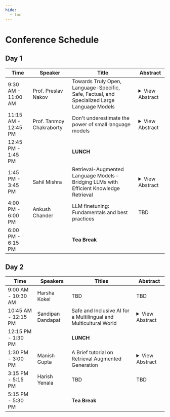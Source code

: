 ```yaml
---
hide:
  - toc
---
```


# Conference Schedule

## Day 1

| Time                | Speaker                  | Title                                                                                       | Abstract |
|---------------------|--------------------------|---------------------------------------------------------------------------------------------|----------|
| 9:30 AM - 11:00 AM | Prof. Preslav Nakov      | Towards Truly Open, Language-Specific, Safe, Factual, and Specialized Large Language Models | <details><summary>View Abstract</summary> First, we will argue for the need for fully transparent open-source large language models (LLMs), and we will describe the efforts of MBZUAI's Institute on Foundation Models (IFM) towards that based on the LLM360 initiative. Second, we will argue for the need for language-specific LLMs, and we will share our experience from building Jais, the world's leading open Arabic-centric foundation and instruction-tuned large language model, Nanda, our open-weights Hindi LLM, Sherkala, our open-weights Kazakh LLM, and some other models. Third, we will argue for the need for safe LLMs, and we will present Do-Not-Answer, a dataset for evaluating the guardrails of LLMs, which is at the core of the safety mechanisms of our LLMs. Fourth, we will argue for the need for factual LLMs, we will discuss the factuality challenges that LLMs pose. We will then present some recent relevant tools for addressing these challenges developed at MBZUAI: (i) OpenFactCheck, a framework for fact-checking LLM output, for building customized fact-checking systems, and for benchmarking LLMs for factuality, (ii) LM-Polygraph, a tool for predicting an LLM's uncertainty in its output using cheap and fast uncertainty quantification techniques, and (iii) LLM-DetectAIve, a tool for machine-generated text detection. Finally, we will argue for the need for specialized models, and we will present the zoo of LLMs currently being developed at MBZUAI's IFM. </details> |
| 11:15 AM - 12:45 PM | Prof. Tanmoy Chakraborty | Don't underestimate the power of small language models                                      | <details><summary>View Abstract</summary> Despite the superior performance demonstrated by Transformer-based LLMs across numerous applications involving natural languages, their high computational cost, energy consumption, and limited accessibility underscore the need for efficient, interpretable, and adaptable small language models (SLMs). This talk highlights methods to develop economical and interpretable SLMs that rival their larger counterparts in performance without significant computational requirements. Our research emphasizes three key dimensions: economical resource usage, adaptability to diverse and low-resource tasks, and enhanced interpretability. Techniques like competitive knowledge distillation, leveraging student-teacher dynamics, and activation sparsity in manifold-preserving transformers demonstrate significant efficiency gains without compromising performance. We formulate novel decomposer components for LLMs for modularizing problem decomposition and solution generation, allowing smaller models to excel in complex reasoning tasks. We also propose innovative prompt construction and alignment strategies that boost in-context knowledge adaptation in low-resource settings for SLMs. Our findings demonstrate that SLMs can achieve scalability, interpretability, and adaptability, paving the way for broader and sustainable AI accessibility. </details> |
| 12:45 PM - 1:45 PM  |                          | **LUNCH**                                                                                   |          |
| 1:45 PM - 3:45 PM   | Sahil Mishra             | Retrieval-Augmented Language Models – Bridging LLMs with Efficient Knowledge Retrieval      | <details><summary>View Abstract</summary> Large Language Models (LLMs) are powerful but have limitations like forgetting recent information and hallucination. Retrieval-Augmented Language Models (RAG) solve these problems by allowing models to fetch relevant information from external sources instead of relying only on what they were trained on. This session will cover how retrieval-based models work, the different ways they retrieve information (like using sparse and dense retrieval methods), and how they improve accuracy and efficiency. We will explore models like kNN-LMs, REALM, RETRO, and RAG, showing how they use retrieval to enhance responses. Additionally, we will discuss strategies for improving retrieval, aligning retrieved knowledge with model outputs, and refining prompts for better results, especially in low-resource settings. By combining retrieval with language models, we can build smaller, more efficient, and more reliable AI systems that provide accurate, well-supported answers in real-world applications. </details> |
| 4:00 PM - 6:00 PM   | Ankush Chander           | LLM finetuning: Fundamentals and best practices                                             | TBD      |
| 6:00 PM - 6:15 PM   |                          | **Tea Break**                                                                               |          |

## Day 2

| Time                | Speakers          | Titles                                                           | Abstract                                                                                                                                                                                                                                                                                                                                                                                                                                                                                                                                                                                                                                                                                                                                                                                                                                                    |
|---------------------|-------------------|------------------------------------------------------------------|-------------------------------------------------------------------------------------------------------------------------------------------------------------------------------------------------------------------------------------------------------------------------------------------------------------------------------------------------------------------------------------------------------------------------------------------------------------------------------------------------------------------------------------------------------------------------------------------------------------------------------------------------------------------------------------------------------------------------------------------------------------------------------------------------------------------------------------------------------------|
| 9:00 AM - 10:30 AM  | Harsha Kokel      | TBD                                                              | TBD                                                                                                                                                                                                                                                                                                                                                                                                                                                                                                                                                                                                                                                                                                                                                                                                                                                         |
| 10:45 AM - 12:15 PM | Sandipan Dandapat | Safe and Inclusive AI for a Multilingual and Multicultural World | <details><summary>View Abstract</summary> In this talk, I will explore the challenges and innovations in large language models. I will delve into the complexities of scaling language models, addressing issues such as power versus cost and the responsibilities associated with powerful AI. The talk will then describe two research works in detail. The first focuses on SAGE: Safety AI Generic Evaluation, a novel approach to ensuring AI safety and examining the biases and stereotypes in large language models. The second research work will present the Linguistically Informed Testing of Multilingual Systems (LITMUS) project, which aims to support universalization through linguistically informed training and testing strategies. Finally, I will conclude with an outlook and future directions for work in this field. </details> |
| 12:15 PM - 1:30 PM  |                   | **LUNCH**                                                        |                                                                                                                                                                                                                                                                                                                                                                                                                                                                                                                                                                                                                                                                                                                                                                                                                                                             |
| 1:30 PM - 3:00 PM   | Manish Gupta      | A Brief tutorial on Retrieval Augmented Generation               | <details><summary>View Abstract</summary> In this talk, I will introduce the recently popular concept of retrieval augmented generation. We will start with retrieval augmentation for classification (REALM) and then extend the framework to generation (RAG). Then we will deliberate on how to scale these models to trillion-sized collections (RETRO) and how to combine retrieval-augmentation with few-shot learning (ATLAS). Lastly, I will talk about Internet-augmented generation, and application of RAG in AutoSuggest. Towards the end, I will also briefly touch upon multimodal RAG. </details>                                                                                                                                                                                                                                            |
| 3:15 PM - 5:15 PM   | Harish Yenala     | TBD                                                              | TBD                                                                                                                                                                                                                                                                                                                                                                                                                                                                                                                                                                                                                                                                                                                                                                                                                                                         |
| 5:15 PM - 5:30 PM   |                   | **Tea Break**                                                    |                                                                                                                                                                                                                                                                                                                                                                                                                                                                                                                                                                                                                                                                                                                                                                                                                                                             |
